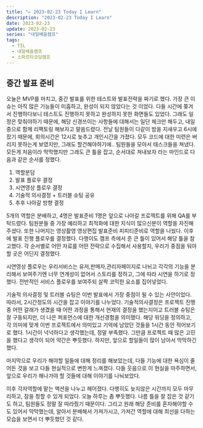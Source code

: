 ```yaml
---
title: "✏️ 2023-02-23 Today I Learn"
description: "2023-02-23 Today I Learn"
date: 2023-02-23
update: 2023-02-23
series: "내일배움캠프"
tags:
  - TIL
  - 내일배움캠프
  - 스파르타코딩캠프
---
```


## 중간 발표 준비

오늘은 MVP를 마치고, 중간 발표를 위한 테스트와 발표전략을 짜기로 했다.
가장 큰 이슈는 아직 많은 기능들이 미흡하고, 완성이 되지 않았다는 것 이었다. 다들 시간에 쫒겨서 진행하다보니 테스트도 진행하지 못하고 완성하지 못한 화면들도 있었다.
그래도 일정은 맞춰야하기 때문에, 해당 신경쓰이는 사항들에 대해서는 일단 체크만 해두고, 내일중으로 함께 리팩토링 해보자고 말씀드렸다.
전날 팀원들이 다같이 밤을 지새우고 6시에 잤기 때문에, 회의시간은 12시로 늦추고 개인시간을 가졌다.
모두 코드에 대한 미련은 버리지 못하는게 보였지만, 그래도 할건해야하기에.. 팀원들을 모아서 태스크들을 쳐냈다. 모든게 처음이라 막막했지만 그래도 큰 틀을 잡고, 순서대로 쳐내보자 라는 마인드로 다음과 같은 순서를 정했다.

1. 역할분담
2. 발표 플로우 결정
3. 시연영상 플로우 결정
4. 기술적 의사결정 + 트러블 슈팅 공유
5. 추후 나아갈 방향 결정

5개의 역할은 분배하고, 4명은 발표준비 1명은 앞으로 나아갈 프로젝트를 위해 QA를 부탁드렸다. 팀원분들 중 가장 예리하고 최적화에 대한 지식이 많으신분이 역할을 자진해주셨다.
또한 나머지는 영상촬영 영상편집 발표준비 피피티준비로 역할을 나눴다. 이후에 발표 진행 플로우를 결정했다. 다행이도 캠프 측에서 준 큰 틀이 있어서 해당 틀을 참고했다.
각 순서별로 어떤 자료를 어떤 전략으로 수집해서 사용할지, 우리가 중점을 둬야할 곳은 어딘지 결정했다.

시연영상 플로우는 우리서비스는 유저,판매자,관리자페이지로 나뉘고 각각의 기능을 분리해서 보여주기엔 너무 연계성이 없어서 스토리를 정하고, 그에 따라 시연을 하기로 정했다.
전반적인 서비스 플로우를 보여주되 살짝 코믹한 요소를 집어넣었다.

기술적 의사결정 및 트러블 슈팅은 이번 발표에서 가장 중점이 될 수 있는 사안이었다. 따라서, 2시간정도의 시간을 잡고 이야기를 나누었다. 기술적의사결정은 프로젝트 진행 중 어떤 갈래가 생겼을 때 어떤 과정을 통해서 현재의 결정을 했는지이고 트러블 슈팅은 잘 구동되지만, 더 나은 퍼포먼스에 대한 개선경험을 의미했다. 해당 워딩을 정의하고, 각 의미에 맞게 이번 프로젝트에서 의미있고 기억에 남았던 것들을 1시간 동안 적어보기로 했다. 1시간이 넉넉하다고 생각했는데, 정말 부족했다. 그만큼 프로젝트 때 많은 고민을 했다고 생각이 되어 약간은 뿌듯했다. 하지만, 앞으로 할일들이 많이 남아서 막막하긴했다.

마지막으로 우리가 해야할 일들에 대해 정리를 해보았는데, 다들 기능에 대한 욕심이 줄어든 것을 보고 다들 현실적으로 변한게 느껴졌다.
다들 웃음으로 이 현실을 마주하면서, 앞으로 우리가 해나가야 할 것들에 대해 이야기를 나눠보았다.

이후 각자역할에 맡는 액션을 나누고 헤어졌다. 다행히도 늦지않은 시간까지 모두 마무리하고, 잠을 청할 수 있게 되었다. 오늘 하루는 좀 뿌듯했다.
나름 틀을 잘 잡은 것 같기도 하고, 팀원들도 정말 잘 따라줬기 때문이다. 그리고 원래 해당 준비를 혼자해야할 수도 있어서 막막했는데, 알아서 분배해서 가져가시고, 가져간 역할에 대해 최선을 다하는 모습을 보면서 더 뿌듯했던 것 같다.
